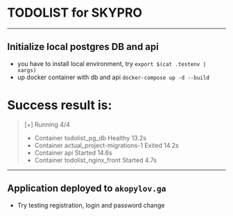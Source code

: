 # TODOLIST for SKYPRO

***

## Initialize local postgres DB and api

* you have to install local environment, try `export $(cat .testenv | xargs)`
* up docker container with db and api `docker-compose up -d --build`

# Success result is:

>[+] Running 4/4
> - Container todolist_pg_db               Healthy                                                                                                                                                                                 13.2s 
> - Container actual_project-migrations-1  Exited                                                                                                                                                                                  14.2s 
> - Container api                          Started                                                                                                                                                                                 14.6s
> - Container todolist_nginx_front         Started                                                                                                                                                                                  4.7s

***

## Application deployed to `akopylov.ga`

* Try testing registration, login and password change
